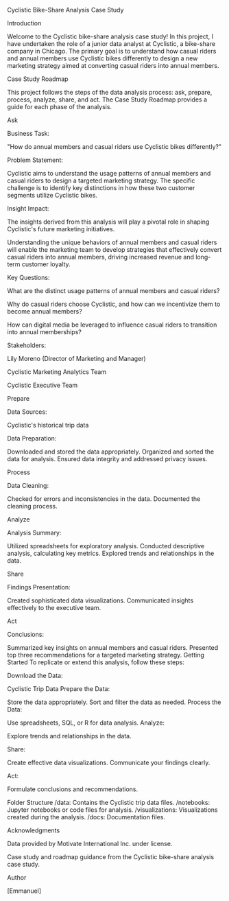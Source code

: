 Cyclistic Bike-Share Analysis Case Study

Introduction


Welcome to the Cyclistic bike-share analysis case study! In this project, I have undertaken the role of a junior data analyst at Cyclistic, a bike-share company in Chicago. The primary goal is to understand how casual riders and annual members use Cyclistic bikes differently to design a new marketing strategy aimed at converting casual riders into annual members.

Case Study Roadmap

This project follows the steps of the data analysis process: ask, prepare, process, analyze, share, and act. The Case Study Roadmap provides a guide for each phase of the analysis.

Ask

Business Task:

"How do annual members and casual riders use Cyclistic bikes differently?"

Problem Statement:

Cyclistic aims to understand the usage patterns of annual members and casual riders to design a targeted marketing strategy. The specific challenge is to identify key distinctions in how these two customer segments utilize Cyclistic bikes.

Insight Impact:

The insights derived from this analysis will play a pivotal role in shaping Cyclistic's future marketing initiatives.

Understanding the unique behaviors of annual members and casual riders will enable the marketing team to develop strategies that effectively convert casual riders into annual members, driving increased revenue and long-term customer loyalty.

Key Questions:

What are the distinct usage patterns of annual members and casual riders?

Why do casual riders choose Cyclistic, and how can we incentivize them to become annual members?

How can digital media be leveraged to influence casual riders to transition into annual memberships?


Stakeholders:

Lily Moreno (Director of Marketing and Manager)

Cyclistic Marketing Analytics Team

Cyclistic Executive Team

Prepare

Data Sources:

Cyclistic's historical trip data


Data Preparation:

Downloaded and stored the data appropriately.
Organized and sorted the data for analysis.
Ensured data integrity and addressed privacy issues.

Process

Data Cleaning:

Checked for errors and inconsistencies in the data.
Documented the cleaning process.

Analyze

Analysis Summary:


Utilized spreadsheets for exploratory analysis.
Conducted descriptive analysis, calculating key metrics.
Explored trends and relationships in the data.


Share

Findings Presentation:

Created sophisticated data visualizations.
Communicated insights effectively to the executive team.


Act

Conclusions:

Summarized key insights on annual members and casual riders.
Presented top three recommendations for a targeted marketing strategy.
Getting Started
To replicate or extend this analysis, follow these steps:

Download the Data:

Cyclistic Trip Data
Prepare the Data:

Store the data appropriately.
Sort and filter the data as needed.
Process the Data:

Use spreadsheets, SQL, or R for data analysis.
Analyze:

Explore trends and relationships in the data.


Share:

Create effective data visualizations.
Communicate your findings clearly.


Act:

Formulate conclusions and recommendations.


Folder Structure
/data: Contains the Cyclistic trip data files.
/notebooks: Jupyter notebooks or code files for analysis.
/visualizations: Visualizations created during the analysis.
/docs: Documentation files.


Acknowledgments


Data provided by Motivate International Inc. under license.


Case study and roadmap guidance from the Cyclistic bike-share analysis case study.


Author

[Emmanuel]

